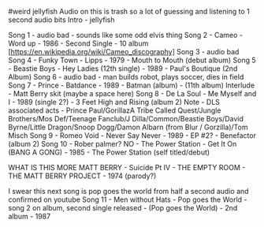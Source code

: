 #weird jellyfish
Audio on this is trash so a lot of guessing and listening to 1 second audio bits
Intro - jellyfish

Song 1 - audio bad - sounds like some odd elvis thing
Song 2 - Cameo - Word up - 1986 - Second Single - 10 album [https://en.wikipedia.org/wiki/Cameo_discography]
Song 3 - audio bad
Song 4 - Funky Town - Lipps - 1979 - Mouth to Mouth (debut album)
Song 5 - Beastie Boys - Hey Ladies (12th single) - 1989 - Paul's Boutique (2nd Album)
Song 6 - audio bad - man builds robot, plays soccer, dies in field
Song 7 - Prince - Batdance - 1989 - Batman (album) - (11th album)
Interlude - Matt Berry skit (maybe a space here)
Song 8 - De La Soul - Me Myself and I - 1989 (single 2?) - 3 Feet High and Rising (album 2) 
Note - DLS associated acts - Prince Paul/GorillazA Tribe Called Quest/Jungle Brothers/Mos Def/Teenage Fanclub/J Dilla/Common/Beastie Boys/David Byrne/Little Dragon/Snoop Dogg/Damon Albarn (from Blur / Gorzilla)/Tom Misch
Song 9 - Romeo Void - Never Say Never - 1989 - EP #2? - Benefactor (album 2)
Song 10 - Rober palmer? NO - The Power Station - Get It On (BANG A GONG) - 1985 - The Power Station (self titled/debut)

WHAT IS THIS MORE MATT BERRY - Suicide Pt IV - THE EMPTY ROOM - THE MATT BERRY PROJECT - 1974 (parody?)

I swear this next song is pop goes the world from half a second audio and confirmed on youtube
Song 11 - Men without Hats - Pop goes the World - song 2 on album, second single released - (Pop goes the World) - 2nd album - 1987
